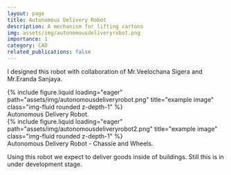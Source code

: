 ```yaml
---
layout: page
title: Autonomous Delivery Robot
description: A mechanism for lifting cartons
img: assets/img/autonomousdeliveryrobot.png
importance: 1
category: CAD
related_publications: false
---
```


I designed this robot with collaboration of Mr.Veelochana Sigera and Mr.Eranda Sanjaya.

<div class="row">
    <div class="col-sm mt-3 mt-md-0">
        {% include figure.liquid loading="eager" path="assets/img/autonomousdeliveryrobot.png" title="example image" class="img-fluid rounded z-depth-1" %}
    </div>
</div>
<div class="caption">
    Autonomous Delivery Robot.
</div>

<div class="row">
    <div class="col-sm mt-3 mt-md-0">
        {% include figure.liquid loading="eager" path="assets/img/autonomousdeliveryrobot2.png" title="example image" class="img-fluid rounded z-depth-1" %}
    </div>
</div>
<div class="caption">
    Autonomous Delivery Robot - Chassie and Wheels.
</div>

Using this robot we expect to deliver goods inside of buildings. Still this is in under development stage. 

